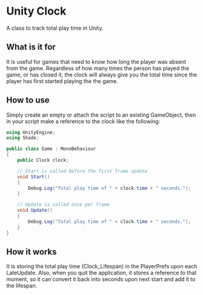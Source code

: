 # Unity Clock
A class to track total play time in Unity.

## What is it for

It is useful for games that need to know how long the player was absent from the game. Regardless of how many times the person has played the game, or has closed it, the clock will always give you the total time since the player has first started playing the the game.

## How to use

Simply create an empty or attach the script to an existing GameObject, then in your script make a reference to the clock like the following:

```csharp
using UnityEngine;
using Shade;

public class Game : MonoBehaviour
{
    public Clock clock;

    // Start is called before the first frame update
    void Start()
    {
        Debug.Log("Total play time of " + clock.time + " seconds.");
    }

    // Update is called once per frame
    void Update()
    {
        Debug.Log("Total play time of " + clock.time + " seconds.");
    }
}
```

## How it works

It is storing the total play time (Clock_Lifespan) in the PlayerPrefs upon each LateUpdate. Also, when you quit the application, it stores a reference to that moment, so it can convert it back into seconds upon next start and add it to the lifespan.
